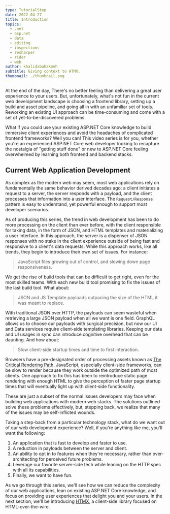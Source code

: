 ```yaml
---
type: TutorialStep
date: 2022-04-27
title: Introduction
topics:
  - .net
  - asp.net
  - data
  - editing
  - inspections
  - resharper
  - rider
  - web
author: khalidabuhakmeh
subtitle: Giving context to HTMX.
thumbnail: ./thumbnail.png
---
```


At the end of the day, There's no better feeling than delivering a great user experience to your users. But, unfortunately, what's not fun in the current web development landscape is choosing a frontend library, setting up a build and asset pipeline, and going all in with an unfamiliar set of tools. Reworking an existing UI approach can be time-consuming and come with a set of yet-to-be-discovered problems.

What if you could use your existing ASP.NET Core knowledge to build immersive client experiences and avoid the headaches of complicated frontend frameworks? Well you can! This video series is for you, whether you're an experienced ASP.NET Core web developer looking to recapture the nostalgia of "getting stuff done" or new to ASP.NET Core feeling overwhelmed by learning both frontend and backend stacks.

## Current Web Application Development

As complex as the modern web may seem, most web applications rely on fundamentally the same behavior derived decades ago: a client initiates a request to a server, the server responds with a payload, and the client processes that information into a user interface. The `Request/Response` pattern is easy to understand, yet powerful enough to support most developer scenarios.

As of producing this series, the trend in web development has been to do more processing on the client than ever before, with the client responsible for taking data, in the form of JSON, and HTML templates and materializing a user interface. In this approach, the server is a dispenser of JSON responses with no stake in the client experience outside of being fast and responsive to a client's data requests. While this approach works, like all trends, they begin to introduce their own set of issues. For instance:

> JavaScript files growing out of control, and slowing down page responsiveness.

We get the rise of build tools that can be difficult to get right, even for the most skilled teams. With each new build tool promising to fix the issues of the last build tool. What about:

> JSON and JS Template payloads outpacing the size of the HTML it was meant to replace.

With traditional JSON over HTTP, the payloads can seem wasteful when retrieving a large JSON payload when all we want is one field. GraphQL allows us to choose our payloads with surgical precision, but now our UI and Data services require client-side templating libraries. Keeping our data and UI usages in sync can introduce cognitive overhead that can be daunting. And how about:

> Slow client-side startup times and time to first interaction.

Browsers have a pre-designated order of processing assets known as [The Critical Rendering Path](https://developers.google.com/web/fundamentals/performance/critical-rendering-path/constructing-the-object-model). JavaScript, especially client-side frameworks, can be slow to render because they work outside the optimized path of most clients. One approach to fix this has been to reintroduce static page rendering with enough HTML to give the perception of faster page startup times that will eventually light up with client-side functionality.

These are just a subset of the normal issues developers may face when building web applications with modern web stacks. The solutions outlined solve these problems effectively, but, stepping back, we realize that many of the issues may be self-inflicted wounds.

Taking a step-back from a particular technology stack, what do we want out of our web development experience? Well, if you're anything like me, you'll want the following:

1. An application that is fast to develop and faster to use.
2. A reduction in payloads between the server and client.
3. An ability to opt in to features when they're necessary, rather than over-architecting for perceived future problems.
4. Leverage our favorite server-side tech while leaning on the HTTP spec with all its capabilities.
5. Finally, we want to have fun.

As we go through this series, we'll see how we can reduce the complexity of our web applications, lean on existing ASP.NET Core knowledge, and focus on providing user experiences that delight you and your users. In the next section, we'll be introducing [HTMX](https://htmx.org), a client-side library focused on HTML-over-the-wire.
